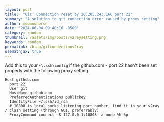 ```yaml
---
layout: post
title:  "Git: Connection reset by 20.205.243.166 port 22"
summary: "A solution to git connection error caused by proxy setting"
author: moomoohorse
date: '2024-06-04 09:40:16 -0500'
category: random
thumbnail: /assets/img/posts/v2raysetting.png
keywords: random
permalink: /blog/gitconnectionv2ray
usemathjax: true
---
```


Add this to your `~\.ssh\config` if the github.com - port 22 hasn't been set properly with the following proxy setting.
```
Host github.com
  port 22
  User git
  HostName github.com
  PreferredAuthentications publickey
  IdentityFile ~/.ssh/id_rsa
  # 10808 is local socks listening port number, find it in your v2ray / clash setting (through GUI, preferrably)
  ProxyCommand connect -S 127.0.0.1:10808 -a none %h %p
```

